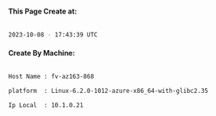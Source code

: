 
   
#### This Page Create at:

```bash

2023-10-08 - 17:43:39 UTC

```

#### Create By Machine:

```bash

Host Name : fv-az163-868

platform  : Linux-6.2.0-1012-azure-x86_64-with-glibc2.35

Ip Local  : 10.1.0.21

```

